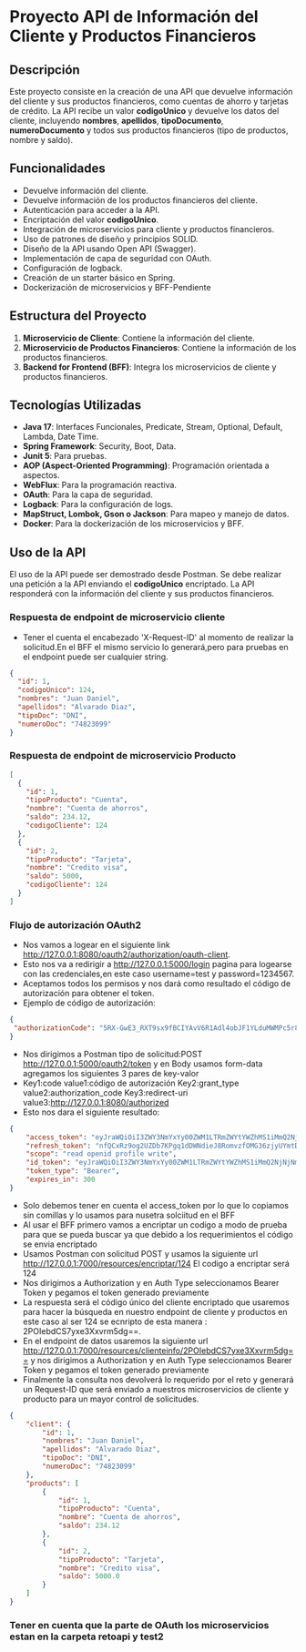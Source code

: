 # Proyecto API de Información del Cliente y Productos Financieros

## Descripción
Este proyecto consiste en la creación de una API que devuelve información del cliente y sus productos financieros, como cuentas de ahorro y tarjetas de crédito. La API recibe un valor **codigoUnico** y devuelve los datos del cliente, incluyendo **nombres**, **apellidos**, **tipoDocumento**, **numeroDocumento** y todos sus productos financieros (tipo de productos, nombre y saldo).

## Funcionalidades
- Devuelve información del cliente.
- Devuelve información de los productos financieros del cliente.
- Autenticación para acceder a la API.
- Encriptación del valor **codigoUnico**.
- Integración de microservicios para cliente y productos financieros.
- Uso de patrones de diseño y principios SOLID.
- Diseño de la API usando Open API (Swagger).
- Implementación de capa de seguridad con OAuth.
- Configuración de logback.
- Creación de un starter básico en Spring.
- Dockerización de microservicios y BFF-Pendiente



## Estructura del Proyecto
1. **Microservicio de Cliente**: Contiene la información del cliente.
2. **Microservicio de Productos Financieros**: Contiene la información de los productos financieros.
3. **Backend for Frontend (BFF)**: Integra los microservicios de cliente y productos financieros.

## Tecnologías Utilizadas
- **Java 17**: Interfaces Funcionales, Predicate, Stream, Optional, Default, Lambda, Date Time.
- **Spring Framework**: Security, Boot, Data.
- **Junit 5**: Para pruebas.
- **AOP (Aspect-Oriented Programming)**: Programación orientada a aspectos.
- **WebFlux**: Para la programación reactiva.
- **OAuth**: Para la capa de seguridad.
- **Logback**: Para la configuración de logs.
- **MapStruct, Lombok, Gson o Jackson**: Para mapeo y manejo de datos.
- **Docker**: Para la dockerización de los microservicios y BFF.

## Uso de la API
El uso de la API puede ser demostrado desde Postman. Se debe realizar una petición a la API enviando el **codigoUnico** encriptado. La API responderá con la información del cliente y sus productos financieros.



### Respuesta de endpoint de microservicio cliente 
- Tener el cuenta el encabezado 'X-Request-ID' al momento de realizar la solicitud.En el BFF el mismo servicio lo generará,pero para pruebas en el endpoint puede ser cualquier string.
```json
{
  "id": 1,
  "codigoUnico": 124,
  "nombres": "Juan Daniel",
  "apellidos": "Alvarado Diaz",
  "tipoDoc": "DNI",
  "numeroDoc": "74823099"
}
```

### Respuesta de endpoint de microservicio Producto
```json
[
  {
    "id": 1,
    "tipoProducto": "Cuenta",
    "nombre": "Cuenta de ahorros",
    "saldo": 234.12,
    "codigoCliente": 124
  },
  {
    "id": 2,
    "tipoProducto": "Tarjeta",
    "nombre": "Credito visa",
    "saldo": 5000,
    "codigoCliente": 124
  }
]
```
### Flujo de autorización OAuth2

- Nos vamos a logear en el siguiente link http://127.0.0.1:8080/oauth2/authorization/oauth-client.
- Esto nos va a redirigir a http://127.0.0.1:5000/login pagina para logearse con las credenciales,en este caso username=test y password=1234567.
- Aceptamos todos los permisos y nos dará como resultado el código de autorización para obtener el token.
- Ejemplo de código de autorización:
 ```json
{
  "authorizationCode": "5RX-GwE3_RXT9sx9fBCIYAvV6R1Adl4obJF1YLduMWMPc5r8_CcS4tazacD37U_BRKlDKnpZsxQq8DxFAPtdUm_oID3h0QQco3HAxOs1ngEYBy9rv7vXEbOcfCI_iJeE"
}
```
- Nos dirigimos a Postman tipo de solicitud:POST  http://127.0.0.1:5000/oauth2/token y en Body usamos form-data agregamos los siguientes 3 pares de key-valor
- Key1:code value1:código de autorización  Key2:grant_type value2:authorization_code  Key3:redirect-uri value3:http://127.0.0.1:8080/authorized
- Esto nos dara el siguiente resultado:
```json
{
    "access_token": "eyJraWQiOiI3ZWY3NmYxYy00ZWM1LTRmZWYtYWZhMS1iMmQ2NjNjNmE4YWUiLCJhbGciOiJSUzI1NiJ9.eyJzdWIiOiJ0ZXN0IiwiYXVkIjoib2F1dGgtY2xpZW50IiwibmJmIjoxNzM1ODMzNTM0LCJzY29wZSI6WyJyZWFkIiwib3BlbmlkIiwicHJvZmlsZSIsIndyaXRlIl0sImlzcyI6Imh0dHA6Ly8xMjcuMC4wLjE6NTAwMCIsImV4cCI6MTczNTgzMzgzNCwiaWF0IjoxNzM1ODMzNTM0LCJqdGkiOiI4MDlhZjNmZS0zNWNhLTQ4OWEtODRkYi0wMWY4NDJlYWU2ODcifQ.g-auNTzdzIXEe6N5tyLdwiItB1Um7lDZF6cLpA15SUC7HIit9xqUygiSbgc1sPUV-bCOtkhpzeLkuHEhFeDL2D6HU6O-NdqR7a0_nj7xzbUBWq_saUUXHQA-yvmjECqPHvSPEijFXOCiyNSciBg3I3iKi36O2iEw7hPP7DLP2N7Qj3CVePIDee52P_ajEz5nrBAqp0g24quRRyWx4eJ09xCDdb5dsy2XsI9fEON3DHbnVQvyWvlp4SeoBGi9Xhz0HAAOFn2XJ0i0xrN5jv1Sc66GKEdvl3AUG7XyGKsaa_sMl9Dh9D6ljXjjG7Y05m4jXdHYql4hfNuTNBbV9L1Ksg",
    "refresh_token": "nfQCxRz9og2UZDb7KPgq1dDWNdieJ8RomvzfOMG36zjyUYmtDnrHPA3gMUVrCq8rruL0OaoqKN59GGdX8Bni4KCRIiEbMwswSJN4x0oDQE7c-mjOML7fYt4Ez9G4EGx3",
    "scope": "read openid profile write",
    "id_token": "eyJraWQiOiI3ZWY3NmYxYy00ZWM1LTRmZWYtYWZhMS1iMmQ2NjNjNmE4YWUiLCJhbGciOiJSUzI1NiJ9.eyJzdWIiOiJ0ZXN0IiwiYXVkIjoib2F1dGgtY2xpZW50IiwiYXpwIjoib2F1dGgtY2xpZW50IiwiYXV0aF90aW1lIjoxNzM1ODMzNTI1LCJpc3MiOiJodHRwOi8vMTI3LjAuMC4xOjUwMDAiLCJleHAiOjE3MzU4MzUzMzQsImlhdCI6MTczNTgzMzUzNCwibm9uY2UiOiJnQzNHOGxTWFYyMnRYRlRta29maUgySXJhbGFidF93bkNMeThDX1ZuMUVvIiwianRpIjoiZWRlMDdkNzktZTJkYi00ZDU1LTg4MTctZDY0YzU4YTdlMmEwIiwic2lkIjoibVkzT2RVTm8wcFhibE9kUDdRR2h5RDA1ZTY4N1BHd2NBOFZTTkFDWFF2USJ9.PGRTHb4bXZsJqxiYq0LA5MHX4-tPAvjHP4OXe9KDFnT4Gtx3q_3CUfVthEwaxN13lx4FdW_nCt0ZNvbmZ6sSYi_nZCIbVBr5f1ExH-H0hZ8iQyQK0a4m6x5HKgo_3z7UK7jo94QUVi294VK4i6mRvkjG0xC2O6RnhxH9-2bVX0JIKYju5kF1rWrQWazfFUgRaEgZACMuBFqVDwj-klerTJqqvKXHfnM2qiD3aX4aeOSFj-pzON23SxrYwAGO1188i05DEWHYpaYZstlZd1XE4k2_a2_PgIUdMj3O8iqpYJFOp4w_mOtKUC760vGdLmQeJGSVMxYKIGbHcUxD_lFySQ",
    "token_type": "Bearer",
    "expires_in": 300
}
```
- Solo debemos tener en cuenta el access_token por lo que lo copiamos sin comillas y lo usamos para nusetra solciitud en el BFF
- Al usar el BFF primero vamos a encriptar un codigo a modo de prueba para que se pueda buscar ya que debido a los requerimientos el código se envia encriptado
- Usamos Postman con solicitud POST y usamos la siguiente url http://127.0.0.1:7000/resources/encriptar/124  El codigo a encriptar será 124
- Nos dirigimos a Authorization y en Auth Type seleccionamos Bearer Token y pegamos el token generado previamente
- La respuesta será el código único del cliente encriptado que usaremos para hacer la búsqueda en nuestro endpoint de cliente y productos en este caso al ser 124 se ecnripto de esta manera : 2POIebdCS7yxe3Xxvrm5dg==.
- En el endpoint de datos usaremos la siguiente url http://127.0.0.1:7000/resources/clienteinfo/2POIebdCS7yxe3Xxvrm5dg==  y nos dirigimos a Authorization y en Auth Type seleccionamos Bearer Token y pegamos el token generado previamente
- Finalmente la consulta nos devolverá lo requerido por el reto y generará un Request-ID que será enviado a nuestros microservicios de cliente y producto para un mayor control de solicitudes.
```json
{
    "client": {
        "id": 1,
        "nombres": "Juan Daniel",
        "apellidos": "Alvarado Diaz",
        "tipoDoc": "DNI",
        "numeroDoc": "74823099"
    },
    "products": [
        {
            "id": 1,
            "tipoProducto": "Cuenta",
            "nombre": "Cuenta de ahorros",
            "saldo": 234.12
        },
        {
            "id": 2,
            "tipoProducto": "Tarjeta",
            "nombre": "Credito visa",
            "saldo": 5000.0
        }
    ]
}
```
### Tener en cuenta que la parte de OAuth los microservicios estan en la carpeta retoapi y test2


